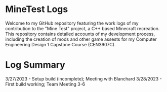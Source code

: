 # MineTest Logs
Welcome to my GitHub repository featuring the work logs of my contribution to the "Mine Test" project, a C++ based Minecraft recreation. This repository contains detailed accounts of my development process, including the creation of mods and other game assests for my Computer Engineering Design 1 Capstone Course (CEN3907C).
# Log Summary
3/27/2023 - Setup build (incomplete); Meeting with Blanchard
3/28/2023 - First build working; Team Meeting 3-6
